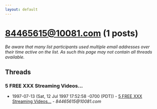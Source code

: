 ```yaml
---
layout: default
---
```


# 84465615@10081.com (1 posts)

_Be aware that many list participants used multiple email addresses over their time active on the list. As such this page may not contain all threads available._

## Threads

### 5 FREE XXX Streaming Videos...
+ 1997-07-13 (Sat, 12 Jul 1997 17:52:58 -0700 (PDT)) - [5 FREE XXX Streaming Videos...](/archive/1997/07/004120e01e71d55cde3ae3a076703d8c6487c33aba228b52500fa9713c7abe3b) - _84465615@10081.com_

